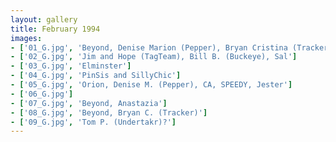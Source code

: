 ```yaml
---
layout: gallery
title: February 1994
images:
- ['01_G.jpg', 'Beyond, Denise Marion (Pepper), Bryan Cristina (Tracker), Mike Kuehn(Admiral), Mike McFarland (Highlandr), Katie Fergus (Sati), Jeff Garvas']
- ['02_G.jpg', 'Jim and Hope (TagTeam), Bill B. (Buckeye), Sal']
- ['03_G.jpg', 'Elminster']
- ['04_G.jpg', 'PinSis and SillyChic']
- ['05_G.jpg', 'Orion, Denise M. (Pepper), CA, SPEEDY, Jester']
- ['06_G.jpg']
- ['07_G.jpg', 'Beyond, Anastazia']
- ['08_G.jpg', 'Beyond, Bryan C. (Tracker)']
- ['09_G.jpg', 'Tom P. (Undertakr)?']
---
```


